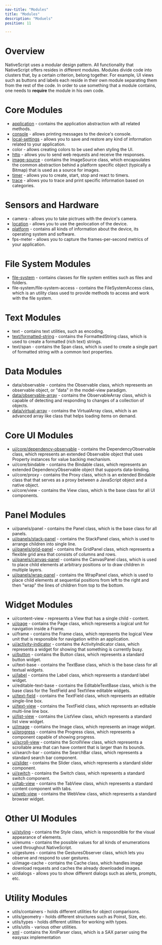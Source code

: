 ```yaml
---
nav-title: "Modules"
title: "Modules"
description: "Moduels"
position: 11

---
```

# Overview
NativeScript uses a modular design pattern. All functionality that NativeScript offers resides in different modules. Modules divide code into clusters that, by a certain criterion, belong together. For example, UI views such as buttons and labels each reside in their own module separating them from the rest of the code. In order to use something that a module contains, one needs to **require** the module in his own code.

# Core Modules
+ [application](./ApiReference/application/HOW-TO.md) - contains the application abstraction with all related methods.
+ [console](./ApiReference/console/HOW-TO.md) - allows printing messages to the device's console.
+ [local-settings](./ApiReference/local-settings/HOW-TO.md) - allows you to save and restore any kind of information related to your application.
+ color - allows creating colors to be used when styling the UI.
+ [http](./ApiReference/http/HOW-TO.md) - allows you to send web requests and receive the responses.
+ [image-source](./ApiReference/image-source/HOW-TO.md) - contains the ImageSource class, which encapsulates the common abstraction behind a platform specific object (typically a Bitmap) that is used as a source for images.
+ [timer](./ApiReference/timer/HOW-TO.md) - allows you to create, start, stop and react to timers.
+ [trace](./ApiReference/trace/HOW-TO.md) - allows you to trace and print specific information based on categories.

# Sensors and Hardware
+ camera - allows you to take pictrues with the device's camera.
+ [location](./ApiReference/location/HOW-TO.md) - allows you to use the geolocation of the device.
+ [platform](./ApiReference/platform/HOW-TO.md) - contains all kinds of information about the device, its operating system and software.
+ fps-meter - allows you to capture the frames-per-second metrics of your application.

# File System Modules
+ [file-system](./ApiReference/file-system/HOW-TO.md) - contains classes for file system entities such as files and folders.
+ file-system/file-system-access - contains the FileSystemAccess class, which is an utility class used to provide methods to access and work with the file system.

# Text Modules
+ text - contains text utilities, such as encoding.
+ [text/formatted-string](./ApiReference/text/formatted-string/HOW-TO.md) - contains the FormattedString class, which is used to create a formatted (rich text) strings.
+ text/span - contains the Span class, which is used to create a single part of formatted string with a common text properties.

# Data Modules
+ data/observable - contains the Observable class, which represents an observable object, or "data" in the model-view paradigm.
+ [data/observable-array](./ApiReference/data/observable-array/HOW-TO.md) - contains the ObservableArray<T> class, which is capable of detecting and responding to changes of a collection of objects.
+ [data/virtual-array](./ApiReference/data/virtual-array/HOW-TO.md) - contains the VirtualArray<T> class, which is an advanced array like class that helps loading items on demand.

# Core UI Modules
+ [ui/core/dependency-observable](./ApiReference/ui/core/dependency-observable/HOW-TO.md) - contains the DependencyObservable class, which represents an extended Observable object that uses Property instances for value backing mechanism.
+ ui/core/bindable - contains the Bindable class, which represents an extended DependencyObservable object that supports data-binding.
+ ui/core/proxy - contains the Proxy class, which is an extended Bindable class that that serves as a proxy between a JavaScript object and a native object.
+ ui/core/view - contains the View class, which is the base class for all UI components. 

# Panel Modules
+ ui/panels/panel - contains the Panel class, which is the base class for all panels.
+ [ui/panels/stack-panel](./ApiReference/ui/stack-panel/HOW-TO.md) - contains the StackPanel class, which is used to arrange children into single line.
+ [ui/panels/grid-panel](./ApiReference/ui/grid-panel/HOW-TO.md) - contains the GridPanel class, which represents a flexible grid area that consists of columns and rows.
+ [ui/panels/canvas-panel](./ApiReference/ui/canvas-panel/HOW-TO.md) - contains the CanvasPanel class, which is used to place child elements at arbitrary positions or to draw children in multiple layers.
+ [ui/panels/wrap-panel](./ApiReference/ui/wrap-panel/HOW-TO.md) - contains the WrapPanel class, which is used to place child elements at sequential positions from left to the right and then "wrap" the lines of children from top to the bottom.

# Widget Modules
+ ui/content-view - represents a View that has a single child - content.
+ [ui/page](./ApiReference/ui/page/HOW-TO.md) - contains the Page class, which represents a logical unit for navigation inside a Frame.
+ ui/frame - contains the Frame class, which represents the logical View unit that is responsible for navigation within an application.
+ [ui/activity-indicator](./ApiReference/ui/activity-indicator/HOW-TO.md) - contains the ActivityIndicator class, which represents a widget for showing that something is currently busy.
+ [ui/button](./ApiReference/ui/button/HOW-TO.md) - contains the Button class, which represents a standard button widget.
+ ui/text-base - contains the TextBase class, which is the base class for all textual widgets.
+ [ui/label](./ApiReference/ui/label/HOW-TO.md) - contains the Label class, which represents a standard label widget.
+ ui/editable-text-base - contains the EditableTextBase class, which is the base class for the TextField and TextView editable widgets.
+ [ui/text-field](./ApiReference/ui/text-field/HOW-TO.md) - contains the TextField class, which represents an editable single-line box.
+ [ui/text-view](./ApiReference/ui/text-view/HOW-TO.md) - contains the TextField class, which represents an editable multi-line line box.
+ [ui/list-view](./ApiReference/ui/list-view/HOW-TO.md) - contains the ListView class, which represents a standard list view widget.
+ [ui/image](./ApiReference/ui/image/HOW-TO.md) - contains the Image class, which represents an image widget.
+ [ui/progress](./ApiReference/ui/progress/HOW-TO.md) - contains the Progress class, which represents a component capable of showing progress.
+ [ui/scroll-view](./ApiReference/ui/scroll-view/HOW-TO.md) - contains the ScrollView class, which represents a scrollable area that can have content that is larger than its bounds.
+ ui/search-bar - contains the SearchBar class, which represents a standard search bar component.
+ [ui/slider](./ApiReference/ui/slider/HOW-TO.md) - contains the Slider class, which represents a standard slider component.
+ [ui/switch](./ApiReference/ui/switch/HOW-TO.md) - contains the Switch class, which represents a standard switch component.
+ [ui/tab-view](./ApiReference/ui/tab-view/HOW-TO.md) - contains the TabView class, which represents a standard content component with tabs.
+ [ui/web-view](./ApiReference/ui/web-view/HOW-TO.md) - contains the WebView class, which represents a standard browser widget.

# Other UI Modules
+ [ui/styling](./ApiReference/ui/styling/HOW-TO.md) - contains the Style class, which is resposndible for the visual appearance of elements.
+ ui/enums - contains the possible values for all kinds of enumerations used throughout NativeScript.
+ ui/gestures - contains the GesturesObserver class, which lets you observe and respond to user gestures.
+ ui/image-cache - contains the Cache class, which handles image download requests and caches the already downloaded images.
+ ui/dialogs - allows you to show different dialogs such as alerts, prompts, etc.

# Utility Modules
+ utils/containers - holds different utilities for object comparisons.
+ utils/geometry - holds different structures such as Poinst, Size, etc.
+ utils/types - holds different utilites for working with types.
+ utils/utils - various other utilities.
+ [xml](./ApiReference/xml/HOW-TO.md) - contains the XmlParser class, which is a SAX parser using the easysax implementation